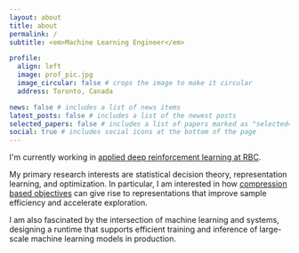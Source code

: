 ```yaml
---
layout: about
title: about
permalink: /
subtitle: <em>Machine Learning Engineer</em>

profile:
  align: left
  image: prof_pic.jpg
  image_circular: false # crops the image to make it circular
  address: Toronto, Canada

news: false # includes a list of news items
latest_posts: false # includes a list of the newest posts
selected_papers: false # includes a list of papers marked as "selected={true}"
social: true # includes social icons at the bottom of the page
---
```


I'm currently working in [applied deep reinforcement learning at RBC](https://www.rbccm.com/en/expertise/electronic-trading/ai-trading.page).

My primary research interests are statistical decision theory, representation learning, and optimization. In particular, I am interested in how [compression based objectives](https://arxiv.org/pdf/0812.4360.pdf) can give rise to representations that improve sample efficiency and accelerate exploration. 

I am also fascinated by the intersection of machine learning and systems,  designing a runtime that supports efficient training and inference of large-scale machine learning models in production.

